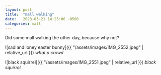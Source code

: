 ```yaml
---
layout: post
title:  "mall walking"
date:   2023-03-21 14:25:00 -0500
categories: mall
---
```


Did some mall walking the other day, because why not?

![sad and loney easter bunny]({{ "/assets/images/IMG_2552.jpeg" | relative_url }})
*what a crowd*

![black squirrel]({{ "/assets/images/IMG_2551.jpeg" | relative_url }})
*black squirrel*
